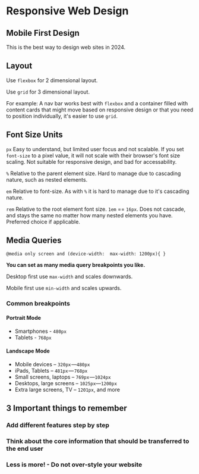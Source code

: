 # Responsive Web Design

## Mobile First Design

This is the best way to design web sites in 2024.

## Layout

Use `flexbox` for 2 dimensional layout.

Use `grid` for 3 dimensional layout.

For example: A nav bar works best with `flexbox` and a container filled with content cards that might move based on responsive design or that you need to position individually, it's easier to use `grid`.

## Font Size Units

`px` Easy to understand, but limited user focus and not scalable. If you set `font-size` to a pixel value, it will not scale with their browser's font size scaling. Not suitable for responsive design, and bad for accessability.

`%` Relative to the parent element size. Hard to manage due to cascading nature, such as nested elements.

`em` Relative to font-size. As with `%` it is hard to manage due to it's cascading nature.

`rem` Relative to the root element font size. `1em` == `16px`. Does not cascade, and stays the same no matter how many nested elements you have. Preferred choice if applicable.

## Media Queries

`@media only screen and (device-width:  max-width: 1200px){ }`

**You can set as many media query breakpoints you like.**

Desktop first use `max-width` and scales downwards.

Mobile first use `min-width` and scales upwards.

### Common breakpoints

#### Portrait Mode

- Smartphones - `480px`
- Tablets - `768px`

#### Landscape Mode

- Mobile devices – `320px` —`480px`
- iPads, Tablets – `481px` — `768px`
- Small screens, laptops – `769px` —`1024px`
- Desktops, large screens – `1025px`—`1200px`
- Extra large screens, TV – `1201px`, and more

## 3 Important things to remember

### Add different features step by step

### Think about the core information that should be transferred to the end user

### Less is more! - Do not over-style your website
